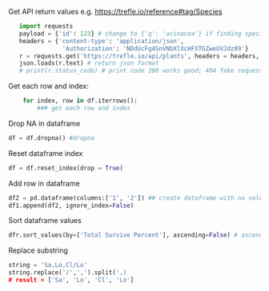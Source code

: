  
 Get API return values e.g. https://trefle.io/reference#tag/Species
 ```python
    import requests
    payload = {'id': 123} # change to {'q': 'acinacea'} if finding specific plant
    headers = {'content-type': 'application/json',
                'Authorization': 'NDdUcFg4SnVNbXlXcHFXTGZweUVJdz09'}
    r = requests.get('https://trefle.io/api/plants', headers = headers, params=payload)
    json.loads(r.text) # return json format
    # print(r.status_code) # print code 200 works good; 404 fake request; 400 something wrong
 ```
Get each row and index:
```python
    for index, row in df.iterrows():
        ### get each row and index 
```

Drop NA in dataframe
```python
df = df.dropna() #dropna
```
Reset dataframe index
```python
df = df.reset_index(drop = True)
```
Add row in dataframe
```python
df2 = pd.dataframe(columns:['1', '2']) ## create dataframe with no value
df1.append(df2, ignore_index=False)
```
Sort dataframe values
```python
dfr.sort_values(by=['Total Survive Percent'], ascending=False) # ascending False decreasing, True increasing
```




Replace substring
```python
string = 'Sa,Lo,Cl/Lo'
string.replace('/',',').split(',)
# result = ['Sa', 'Lo', 'Cl', 'Lo']
```